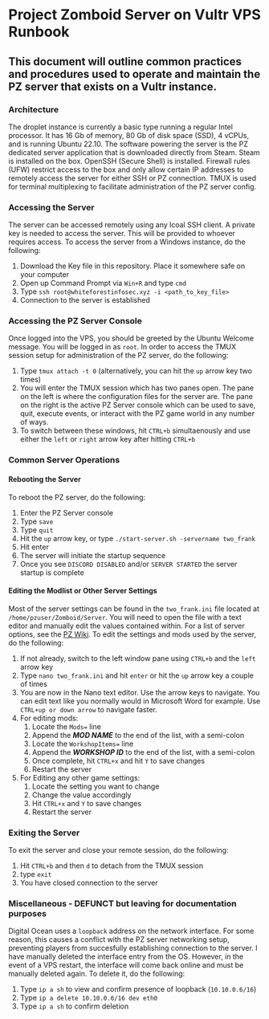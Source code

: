 # Project Zomboid Server on Vultr VPS Runbook

## This document will outline common practices and procedures used to operate and maintain the PZ server that exists on a Vultr instance.

### Architecture
The droplet instance is currently a basic type running a regular Intel processor. It has 16 Gb of memory, 80 Gb of disk space (SSD), 4 vCPUs, and is running Ubuntu 22.10. The software powering the server is the PZ dedicated server application that is downloaded directly from Steam. Steam is installed on the box. OpenSSH (Secure Shell) is installed. Firewall rules (UFW) restrict access to the box and only allow certain IP addresses to remotely access the server for either SSH or PZ connection. TMUX is used for terminal multiplexing to facilitate administration of the PZ server config.

### Accessing the Server
The server can be accessed remotely using any lcoal SSH client. A private key is needed to access the server. This will be provided to whoever requires access. To access the server from a Windows instance, do the following:
1. Download the Key file in this repository. Place it somewhere safe on your computer
2. Open up Command Prompt via `Win+R` and type `cmd`
3. Type `ssh root@whiteforestinfosec.xyz -i <path_to_key_file>`
4. Connection to the server is established

### Accessing the PZ Server Console
Once logged into the VPS, you should be greeted by the Ubuntu Welcome message. You will be logged in as `root`. In order to access the TMUX session setup for administration of the PZ server, do the following:
 1. Type `tmux attach -t 0` (alternatively, you can hit the `up` arrow key two times)
 2. You will enter the TMUX session which has two panes open. The pane on the left is where the configuration files for the server are. The pane on the right is the active PZ Server console which can be used to save, quit, execute events, or interact with the PZ game world in any number of ways.
 3. To switch between these windows, hit `CTRL+b` simultaenously and use either the `left` or `right` arrow key after hitting `CTRL+b`

### Common Server Operations
#### Rebooting the Server
To reboot the PZ server, do the following:
 1. Enter the PZ Server console
 2. Type `save` 
 3. Type `quit`
 4. Hit the `up` arrow key, or type `./start-server.sh -servername two_frank`
 5. Hit enter
 6. The server will initiate the startup sequence
 7. Once you see `DISCORD DISABLED` and/or `SERVER STARTED` the server startup is complete

#### Editing the Modlist or Other Server Settings
Most of the server settings can be found in the `two_frank.ini` file located at `/home/pzuser/Zomboid/Server`. You will need to open the file with a text editor and manually edit the values contained within. For a list of server options, see the [PZ Wiki](https://pzwiki.net/wiki/Server_Settings). To edit the settings and mods used by the server, do the following:
 1. If not already, switch to the left window pane using `CTRL+b` and the `left` arrow key
 2. Type `nano two_frank.ini` and hit `enter` or hit the `up` arrow key a couple of times
 3. You are now in the Nano text editor. Use the arrow keys to navigate. You can edit text like you normally would in Microsoft Word for example. Use `CTRL+up or down arrow` to navigate faster.
 4. For editing mods:
    1. Locate the `Mods=` line
    2. Append the ***MOD NAME*** to the end of the list, with a semi-colon
    3. Locate the `WorkshopItems=` line
    4. Append the ***WORKSHOP ID*** to the end of the list, with a semi-colon
    5. Once complete, hit `CTRL+x` and hit `Y` to save changes
    6. Restart the server
 5. For Editing any other game settings:
    1. Locate the setting you want to change
    2. Change the value accordingly
    3. Hit `CTRL+x` and `Y` to save changes
    4. Restart the server

### Exiting the Server
To exit the server and close your remote session, do the following:
 1. Hit `CTRL+b` and then `d` to detach from the TMUX session
 2. type `exit` 
 3. You have closed connection to the server

### Miscellaneous - DEFUNCT but leaving for documentation purposes
Digital Ocean uses a `loopback` address on the network interface. For some reason, this causes a conflict with the PZ server networking setup, preventing players from succesfully establishing connection to the server. I have manually deleted the interface entry from the OS. However, in the event of a VPS restart, the interface will come back online and must be manually deleted again. To delete it, do the following:
 1. Type `ip a sh` to view and confirm presence of loopback (`10.10.0.6/16`)
 2. Type `ip a delete 10.10.0.6/16 dev eth0`
 3. Type `ip a sh` to confirm deletion




